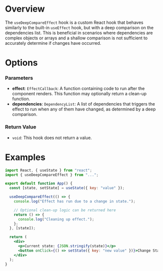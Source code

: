 # Overview

The `useDeepCompareEffect` hook is a custom React hook that behaves similarly to the built-in `useEffect` hook, but with a deep comparison on the dependencies list. This is beneficial in scenarios where dependencies are complex objects or arrays and a shallow comparison is not sufficient to accurately determine if changes have occurred.

# Options

### Parameters

- **effect**: `EffectCallback`: A function containing code to run after the component renders. This function may optionally return a clean-up function.
- **dependencies**: `DependencyList`: A list of dependencies that triggers the effect to run when any of them have changed, as determined by a deep comparison.

### Return Value

- `void`: This hook does not return a value.

# Examples

```jsx
import React, { useState } from "react";
import { useDeepCompareEffect } from "...";

export default function App() {
  const [state, setState] = useState({ key: "value" });

  useDeepCompareEffect(() => {
    console.log("Effect has run due to a change in state.");

    // Optional clean-up logic can be returned here
    return () => {
      console.log("Cleaning up effect.");
    };
  }, [state]);

  return (
    <div>
      <p>Current state: {JSON.stringify(state)}</p>
      <button onClick={() => setState({ key: "new value" })}>Change State</button>
    </div>
  );
}
```

